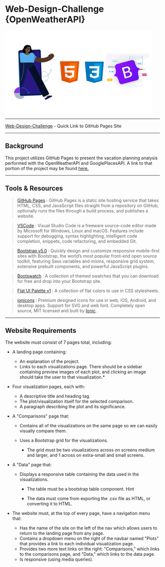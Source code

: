 # Web-Design-Challenge {OpenWeatherAPI}
![](Resources/web-dev.jpg)

---

[Web-Design-Challenge](https://gabeo13.github.io/Climate-Analysis-Web-Design/index.html) - Quick Link to GitHub Pages Site

---
## Background
This project utilizes GitHub Pages to present the vacation planning analysis performed with the OpenWeatherAPI and GooglePlacesAPI. A link to that portion of the project may be found [here.](https://github.com/gabeo13/python-api-challenge)

---
## Tools & Resources


> [GitHub Pages](https://pages.github.com/) : GitHub Pages is a static site hosting service that takes HTML, CSS, and JavaScript files straight from a repository on GitHub, optionally runs the files through a build process, and publishes a website.

> [VSCode](https://code.visualstudio.com/) : Visual Studio Code is a freeware source-code editor made by Microsoft for Windows, Linux and macOS. Features include support for debugging, syntax highlighting, intelligent code completion, snippets, code refactoring, and embedded Git.

> [Bootstrap v5.0](https://getbootstrap.com/docs/5.0/getting-started/introduction/) : Quickly design and customize responsive mobile-first sites with Bootstrap, the world’s most popular front-end open source toolkit, featuring Sass variables and mixins, responsive grid system, extensive prebuilt components, and powerful JavaScript plugins.

> [Bootswatch](https://bootswatch.com/) : A collection of themed swatches that you can download for free and drop into your Bootstrap site.

> [Flat UI Palette v1](https://flatuicolors.com/) : A collection of flat colors to use in CSS stylesheets.

 > [ionicons](https://ionicons.com/) : Premium designed icons for use in web, iOS, Android, and desktop apps. Support for SVG and web font. Completely open source, MIT licensed and built by [Ionic](https://ionic.io/?_gl=1*12hltcq*_ga*NjI1ODUzNjM1LjE2MTM2Njg3MTk.*_ga_REH9TJF6KF*MTYxNDYyMzUyMC41LjAuMTYxNDYyMzUyMC4w).

 ---
 ## Website Requirements

The website must consist of 7 pages total, including:

* A landing page containing:

    * An explanation of the project.
    * Links to each visualizations page. There should be a sidebar containing preview images of each plot, and clicking an image should take the user to that visualization.*


* Four visualization pages, each with:

    * A descriptive title and heading tag.
    * The plot/visualization itself for the selected comparison.
    * A paragraph describing the plot and its significance.


* A "Comparisons" page that:

    * Contains all of the visualizations on the same page so we can easily visually compare them.
    * Uses a Bootstrap grid for the visualizations.

        * The grid must be two visualizations across on screens medium and larger, and 1 across on extra-small and small screens.




* A "Data" page that:

    * Displays a responsive table containing the data used in the visualizations.

        * The table must be a bootstrap table component. Hint

        * The data must come from exporting the .csv file as HTML, or converting it to HTML. 


* The website must, at the top of every page, have a navigation menu that:

    * Has the name of the site on the left of the nav which allows users to return to the landing page from any page.
    * Contains a dropdown menu on the right of the navbar named "Plots" that provides a link to each individual visualization page.
    * Provides two more text links on the right: "Comparisons," which links to the comparisons page, and "Data," which links to the data page.
    * Is responsive (using media queries).



